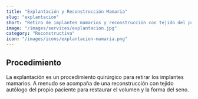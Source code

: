 ```yaml
---
title: "Explantación y Reconstrucción Mamaria"
slug: "explantacion"
short: "Retiro de implantes mamarios y reconstrucción con tejido del propio paciente."
image: "/images/services/explantacion.jpg"
category: "Reconstructiva"
icon: "/images/icons/explantacion-mamaria.png"
---
```

## Procedimiento
La explantación es un procedimiento quirúrgico para retirar los implantes mamarios. A menudo se acompaña de una reconstrucción con tejido autólogo del propio paciente para restaurar el volumen y la forma del seno.

